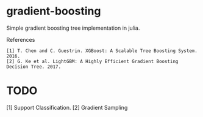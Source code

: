 # gradient-boosting

Simple gradient boosting tree implementation in julia.

References

    [1] T. Chen and C. Guestrin. XGBoost: A Scalable Tree Boosting System. 2016.
    [2] G. Ke et al. LightGBM: A Highly Efficient Gradient Boosting Decision Tree. 2017.
    
    
# TODO
[1] Support Classification.
[2] Gradient Sampling
